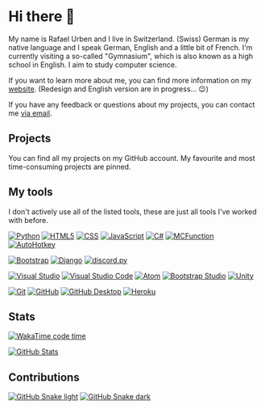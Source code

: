# Hi there 👋

My name is Rafael Urben and I live in Switzerland. (Swiss) German is my native language and I speak German, English and a little bit of French. I'm currently visiting a so-called "Gymnasium", which is also known as a high school in English.
I aim to study computer science.

If you want to learn more about me, you can find more information on my [website](https://rafaelurben.ch). (Redesign and English version are in progress... 😉)

If you have any feedback or questions about my projects, you can contact me [via email](https://go.rafaelurben.ch/devmail).

## Projects

You can find all my projects on my GitHub account. My favourite and most time-consuming projects are pinned.

## My tools

I don't actively use all of the listed tools, these are just all tools I've worked with before.

[![Python](<https://img.shields.io/badge/-Python-3776AB?style=flat&logo=python&logoColor=white>)](https://www.python.org/)
[![HTML5](<https://img.shields.io/badge/-HTML5-E34F26?style=flat&logo=html5&logoColor=white>)](https://www.wikiwand.com/en/HTML5)
[![CSS](<https://img.shields.io/badge/-CSS3-1572B6?style=flat&logo=css3&logoColor=white>)](https://www.wikiwand.com/en/Cascading_Style_Sheets)
[![JavaScript](<https://img.shields.io/badge/-JavaScript-eed718?style=flat&logo=javascript&logoColor=white>)](https://www.wikiwand.com/en/JavaScript)
[![C#](<https://img.shields.io/badge/-C%23-659ad2?style=flat&logo=csharp&logoColor=white>)](https://unity3d.com/learning-c-sharp-in-unity-for-beginners)
[![MCFunction](<http://img.shields.io/badge/-MCFunction-62B47A?style=flat&logo=minecraft&logoColor=white>)](https://minecraft.gamepedia.com/Function_(Java_Edition))
[![AutoHotkey](<https://img.shields.io/badge/-AutoHotkey-334455?style=flat&logo=autohotkey&logoColor=white>)](https://www.autohotkey.com/)

[![Bootstrap](<https://img.shields.io/badge/-Bootstrap-7952B3?style=flat&logo=bootstrap&logoColor=white>)](https://getbootstrap.com/)
[![Django](<https://img.shields.io/badge/-Django-092E20?style=flat&logo=django&logoColor=white>)](https://www.djangoproject.com)
[![discord.py](<https://img.shields.io/badge/-discord.py-5865F2?style=flat&logo=discord&logoColor=white>)](https://discordpy.readthedocs.io)

[![Visual Studio](<http://img.shields.io/badge/-Visual Studio-5C2D91?style=flat&logo=visualstudio&logoColor=white>)](https://visualstudio.com/)
[![Visual Studio Code](<http://img.shields.io/badge/-VS Code-007ACC?style=flat&logo=visualstudiocode&logoColor=white>)](https://code.visualstudio.com/)
[![Atom](<http://img.shields.io/badge/-Atom-66595C?style=flat&logo=atom&logoColor=white>)](https://atom.io/)
[![Bootstrap Studio](<http://img.shields.io/badge/-Bootstrap Studio-7952B3?style=flat&logo=bootstrap&logoColor=white>)](https://bootstrapstudio.io)
[![Unity](<http://img.shields.io/badge/-Unity-000000?style=flat&logo=unity&logoColor=white>)](https://unity.com/)

[![Git](<http://img.shields.io/badge/-Git-F1502F?style=flat&logo=git&logoColor=FFFFFF>)](https://git-scm.com/)
[![GitHub](<http://img.shields.io/badge/-Github-181717?style=flat&logo=github&logoColor=FFFFFF>)](https://github.com/)
[![GitHub Desktop](<http://img.shields.io/badge/-Github Desktop-181717?style=flat&logo=github&logoColor=FFFFFF>)](https://desktop.github.com/)
[![Heroku](<http://img.shields.io/badge/-Heroku-430098?style=flat&logo=heroku&logoColor=white>)](https://heroku.com/)


## Stats
[![WakaTime code time](https://wakatime.com/badge/user/c61e21c4-90ec-4953-b64f-e1a589f1e09c.svg)](https://wakatime.com/@rafaelurben)

[![GitHub Stats](https://github-readme-stats.vercel.app/api?username=rafaelurben&show_icons=true&theme=dark&count_private=true)](https://github.com/rafaelurben/)
  
## Contributions
[![GitHub Snake light](https://github.com/rafaelurben/rafaelurben/blob/output/github-snake-light.svg#gh-light-mode-only)](https://github.com/Platane/snk)
[![GitHub Snake dark](https://github.com/rafaelurben/rafaelurben/blob/output/github-snake-dark.svg#gh-dark-mode-only)](https://github.com/Platane/snk)

